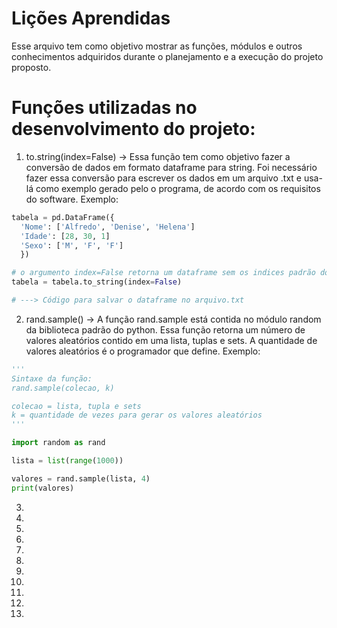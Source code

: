 # Lições Aprendidas
Esse arquivo tem como objetivo mostrar as funções, módulos e outros conhecimentos adquiridos durante o planejamento e a execução do projeto proposto. 

# Funções utilizadas no desenvolvimento do projeto: 
1. to.string(index=False) -> Essa função tem como objetivo fazer a conversão de dados em formato dataframe para string. Foi necessário fazer essa conversão para escrever os dados em um arquivo .txt e usa-lá como exemplo gerado pelo o programa, de acordo com os requisitos do software. Exemplo:

~~~python
tabela = pd.DataFrame({
  'Nome': ['Alfredo', 'Denise', 'Helena']
  'Idade': [28, 30, 1]
  'Sexo': ['M', 'F', 'F']
  })

# o argumento index=False retorna um dataframe sem os indices padrão do módulo pandas.
tabela = tabela.to_string(index=False)

# ---> Código para salvar o dataframe no arquivo.txt 
~~~

2. rand.sample() -> A função rand.sample está contida no módulo random da biblioteca padrão do python. Essa função retorna um número de valores aleatórios contido em uma lista, tuplas e sets. A quantidade de valores aleatórios é o programador que define. Exemplo:

~~~python
''' 
Sintaxe da função: 
rand.sample(colecao, k)

colecao = lista, tupla e sets
k = quantidade de vezes para gerar os valores aleatórios
'''

import random as rand

lista = list(range(1000))

valores = rand.sample(lista, 4)
print(valores)

~~~ 

3. 
4.
5.
6. 
7. 
8. 
9. 
10. 
11. 
12. 
13. 
